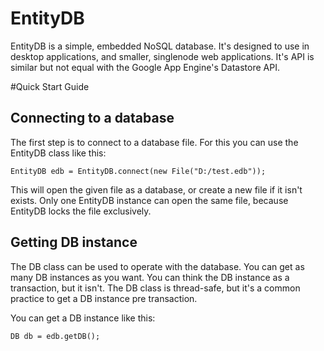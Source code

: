 EntityDB
========

EntityDB is a simple, embedded NoSQL database. It's designed to use in desktop applications, and smaller, singlenode web applications. It's API is similar but not equal with the Google App Engine's Datastore API.

#Quick Start Guide

## Connecting to a database
The first step is to connect to a database file. For this you can use the EntityDB class like this:

    EntityDB edb = EntityDB.connect(new File("D:/test.edb"));
    
This will open the given file as a database, or create a new file if it isn't exists. Only one EntityDB instance can open the same file, because EntityDB locks the file exclusively.

## Getting DB instance
The DB class can be used to operate with the database. You can get as many DB instances as you want. You can think the DB instance as a transaction, but it isn't. The DB class is thread-safe, but it's a common practice to get a DB instance pre transaction.

You can get a DB instance like this:

    DB db = edb.getDB();
    


